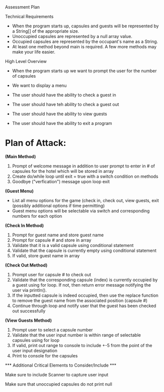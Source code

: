 Assessment Plan

Technical Requirements
* When the program starts up, capsules and guests will be represented by a String[] of the appropriate size.
* Unoccupied capsules are represented by a null array value.
* Occupied capsules are represented by the occupant's name as a String.
* At least one method beyond main is required. A few more methods may make your life easier.

High Level Overview

* When the program starts up we want to prompt the user for the number of capsules

* We want to display a menu

* The user should have the ability to check a guest in 

* The user should have teh ability to check a guest out

* The user should have the ability to view guests

* The user should have the ability to exit a program 

# **Plan of Attack:**

**(Main Method)**

1. Prompt of welcome message in addition to user prompt to enter in # of capsules for the hotel which will be stored in array
2. Create do/while loop until exit = true with a switch condition on methods
3. Goodbye ("verfication") message upon loop exit

**(Guest Menu)**

* List all menu options for the game (check in, check out, view guests, exit (possibly additional options if time permitting)
* Guest menu options will be selectable via switch and corresponding numbers for each option

**(Check In Method)**

1. Prompt for guest name and store guest name
2. Prompt for capsule # and store in array
3. Validate that it is a valid capsule using conditional statement
4. Validate that the capsule is currently empty using conditional statement
5. If valid, store guest name in array 


**(Check Out Method)**

1. Prompt user for capsule # to check out
2. Validate that the corresponding capsule (index) is currently occupied by a guest using for loop. If not, then return error message notifying the user via println().
3. If the inputted capsule is indeed occupied, then use the replace function to remove the guest name from the associated position (capsule #)
4. Continue through loop and notify user that the guest has been checked out successfully


**(View Guests Method)**

1. Prompt user to select a capsule number
2. Validate that the user input number is within range of selectable capsules using for loop
3. If valid, print out range to console to include +-5 from the point of the user input designation
4. Print to console for the capsules 

*** Additional Critical Elements to Consider/Include ***

Make sure to include Scanner to capture user input

Make sure that unoccupied capsules do not print null

